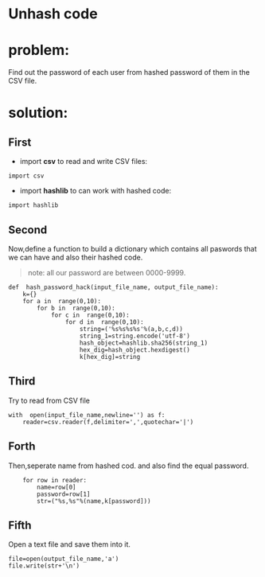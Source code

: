 # Unhash code


# problem:

Find out the password of each user from hashed password of them in the CSV file.


# solution:
## First

 - import **csv** to read and write CSV files:



 `import csv`    
 

 - import **hashlib** to can work with hashed code:
  
`import hashlib`

## Second

Now,define a function to build a dictionary which contains all paswords that we can have and also their hashed code.

    

> note:
    all our password are between 0000-9999.



    def  hash_password_hack(input_file_name, output_file_name):
		k={}
		for a in  range(0,10):
			for b in  range(0,10):
				for c in  range(0,10):
					for d in  range(0,10):
						string=('%s%s%s%s'%(a,b,c,d))
						string_1=string.encode('utf-8')
						hash_object=hashlib.sha256(string_1)
						hex_dig=hash_object.hexdigest()
						k[hex_dig]=string

 

## Third

Try to read from CSV file

    with  open(input_file_name,newline='') as f:
		reader=csv.reader(f,delimiter=',',quotechar='|')
    
## Forth
Then,seperate name from hashed cod.
and also find the equal password.
	 
	    for row in reader:
			name=row[0]
			password=row[1]
			str=("%s,%s"%(name,k[password]))
## Fifth
Open a text file and save them into it.

    file=open(output_file_name,'a')
	file.write(str+'\n')

